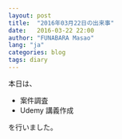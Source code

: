 ```yaml
---
layout: post
title:  "2016年03月22日の出来事"
date:   2016-03-22 22:00
author: "FUNABARA Masao"
lang: "ja"
categories: blog
tags: diary
---
```


本日は、

* 案件調査
* Udemy 講義作成

を行いました。

